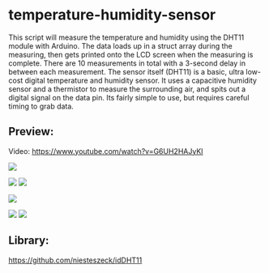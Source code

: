 # temperature-humidity-sensor
This script will measure the temperature and humidity using the DHT11 module with Arduino. The data loads up in a struct array during the measuring, then gets printed onto the LCD screen when the measuring is complete. There are 10 measurements in total with a 3-second delay in between each measurement. The sensor itself (DHT11) is a basic, ultra low-cost digital temperature and humidity sensor. It uses a capacitive humidity sensor and a thermistor to measure the surrounding air, and spits out a digital signal on the data pin. Its fairly simple to use, but requires careful timing to grab data.

## Preview:
Video: https://www.youtube.com/watch?v=G6UH2HAJyKI

![](https://i.imgur.com/d9zMDdJ.png)

![](https://i.imgur.com/ILitw69.jpg)
![](https://i.imgur.com/7bcjIxg.jpg)

![](https://i.imgur.com/bAfSiK2.jpg)

![](https://i.imgur.com/QuNvynX.jpg)
![](https://i.imgur.com/ZEEHjHJ.jpg)

## Library:
https://github.com/niesteszeck/idDHT11
